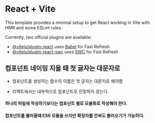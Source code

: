 # React + Vite

This template provides a minimal setup to get React working in Vite with HMR and some ESLint rules.

Currently, two official plugins are available:

- [@vitejs/plugin-react](https://github.com/vitejs/vite-plugin-react/blob/main/packages/plugin-react/README.md) uses [Babel](https://babeljs.io/) for Fast Refresh
- [@vitejs/plugin-react-swc](https://github.com/vitejs/vite-plugin-react-swc) uses [SWC](https://swc.rs/) for Fast Refresh

## 컴포넌트 네이밍 지을 때 첫 글자는 대문자로

- 컴포넌트를 생성하는 함수의 이름은 첫 글자는 대문자로 해야함

- 리액트에서는 내부적으로 컴포넌트로 인정하지 않는다.

#### 하나의 파일에 작성하기보다는 컴포넌트 별로 모듈화로 작성해야 한다.

#### 컴포넌트를 불러올때 ES6 모듈을 쓰지만 확장자를 안써도 불러오기가 가능하다.
